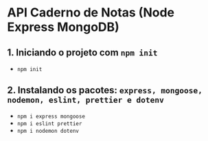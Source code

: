 API Caderno de Notas (Node Express MongoDB)
==========================================

## 1. Iniciando o projeto com `npm init`
- `npm init`

## 2. Instalando os pacotes: `express, mongoose, nodemon, eslint, prettier e dotenv`
- `npm i express mongoose`
- `npm i eslint prettier`
- `npm i nodemon dotenv`